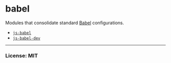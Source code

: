 # babel
Modules that consolidate standard [Babel](https://babeljs.io/) configurations.

- [`js-babel`](https://github.com/philcockfield/babel/tree/master/js-babel)
- [`js-babel-dev`](https://github.com/philcockfield/babel/tree/master/js-babel-dev)



---
### License: MIT
